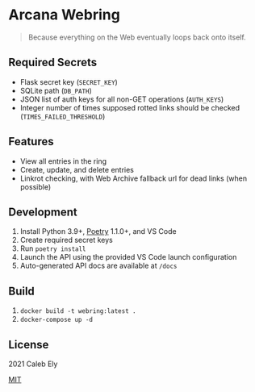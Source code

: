 # Arcana Webring

> Because everything on the Web eventually loops back onto itself.

## Required Secrets

- Flask secret key (`SECRET_KEY`)
- SQLite path (`DB_PATH`)
- JSON list of auth keys for all non-GET operations (`AUTH_KEYS`)
- Integer number of times supposed rotted links should be checked (`TIMES_FAILED_THRESHOLD`)

## Features

- View all entries in the ring
- Create, update, and delete entries
- Linkrot checking, with Web Archive fallback url for dead links (when possible)

## Development

1. Install Python 3.9+, [Poetry](https://poetry.eustace.io/) 1.1.0+, and VS Code
1. Create required secret keys
1. Run `poetry install`
1. Launch the API using the provided VS Code launch configuration
1. Auto-generated API docs are available at `/docs`

## Build

1. `docker build -t webring:latest .`
1. `docker-compose up -d`

## License

2021 Caleb Ely

[MIT](LICENSE)
